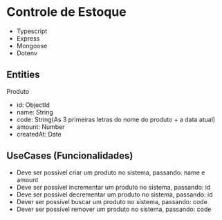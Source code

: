 # Controle de Estoque

- Typescript
- Express
- Mongoose
- Dotenv

## Entities

Produto
- id: ObjectId
- name: String
- code: String(As 3 primeiras letras do nome do produto + a data atual)
- amount: Number
- createdAt: Date

## UseCases (Funcionalidades)

- Deve ser possível criar um produto no sistema, passando: name e amount
- Deve ser possível incrementar um produto no sistema, passando: id
- Deve ser possível decrementar um produto no sistema, passando: id
- Dever ser possível buscar um produto no sistema, passando: code
- Dever ser possível remover um produto no sistema, passando: code